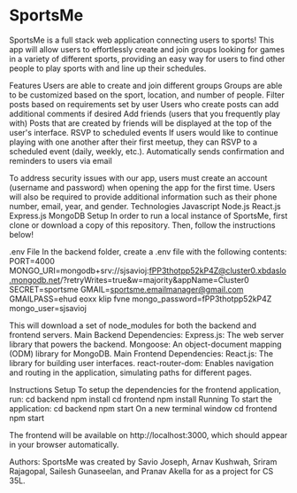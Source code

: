 # SportsMe

SportsMe is a full stack web application connecting users to sports! This app will allow users to effortlessly create and join groups looking for games in a variety of different sports, providing an easy way for users to find other people to play sports with and line up their schedules. 

Features
Users are able to create and join different groups
Groups are able to be customized based on the sport, location, and number of people.
Filter posts based on requirements set by user
Users who create posts can add additional comments if desired
Add friends (users that you frequently play with)
Posts that are created by friends will be displayed at the top of the user's interface.
RSVP to scheduled events
If users would like to continue playing with one another after their first meetup, they can RSVP to a scheduled event (daily, weekly, etc.).
Automatically sends confirmation and reminders to users via email

To address security issues with our app, users must create an account (username and password) when opening the app for the first time. Users will also be required to provide additional information such as their phone number, email, year, and gender.
Technologies
Javascript 
Node.js 
React.js 
Express.js 
MongoDB 
Setup
In order to run a local instance of SportsMe, first clone or download a copy of this repository. Then, follow the instructions below!

.env File
In the backend folder, create a .env file  with the following contents:
PORT=4000 MONGO_URI=mongodb+srv://sjsavioj:fPP3thotpp52kP4Z@cluster0.xbdaslo.mongodb.net/?retryWrites=true&w=majority&appName=Cluster0 
SECRET=sportsme
GMAIL=sportsme.emailmanager@gmail.com 
GMAILPASS=ehud eoxx klip fvne mongo_password=fPP3thotpp52kP4Z mongo_user=sjsavioj

This will download a set of node_modules for both the backend and frontend servers.
Main Backend Dependencies:
Express.js: The web server library that powers the backend.
Mongoose: An object-document mapping (ODM) library for MongoDB.
Main Frontend Dependencies:
React.js: The library for building user interfaces.
react-router-dom: Enables navigation and routing in the application, simulating paths for different pages.

Instructions
Setup
To setup the dependencies for the frontend application, run:
cd backend
npm install
cd frontend
npm install
Running
To start the application:
cd backend
npm start
On a new terminal window
cd frontend
npm start 

The frontend will be available on http://localhost:3000, which should appear in your browser automatically.

Authors: SportsMe was created by Savio Joseph, Arnav Kushwah, Sriram Rajagopal, Sailesh Gunaseelan, and Pranav Akella for as a project for CS 35L.


